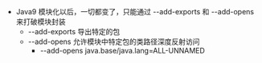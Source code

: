 - Java9 模块化以后，一切都变了，只能通过 --add-exports 和 --add-opens 来打破模块封装
  - --add-exports 导出特定的包
  - --add-opens 允许模块中特定包的类路径深度反射访问 
    - --add-opens java.base/java.lang=ALL-UNNAMED